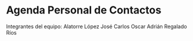 # Agenda Personal de Contactos

Integrantes del equipo:
Alatorre López José Carlos
Oscar Adrián Regalado Ríos
